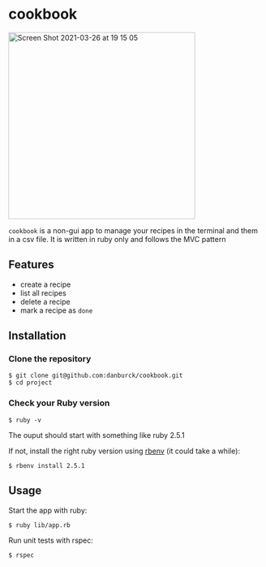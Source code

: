 # cookbook
<img width="368" alt="Screen Shot 2021-03-26 at 19 15 05" src="https://user-images.githubusercontent.com/33006856/112675559-98b97a00-8e67-11eb-9ecd-14f752080f99.png">

`cookbook` is a non-gui app to manage your recipes in the terminal and them in a csv file. It is written in ruby only and follows the MVC pattern

## Features
* create a recipe
* list all recipes
* delete a recipe
* mark a recipe as `done`





## Installation
### Clone the repository
```
$ git clone git@github.com:danburck/cookbook.git
$ cd project
```
### Check your Ruby version
```
$ ruby -v
```
The ouput should start with something like ruby 2.5.1

If not, install the right ruby version using [rbenv](https://github.com/rbenv/rbenv) (it could take a while):
```
$ rbenv install 2.5.1
```

## Usage
Start the app with ruby:
```
$ ruby lib/app.rb
```

Run unit tests with rspec:
```
$ rspec
```
